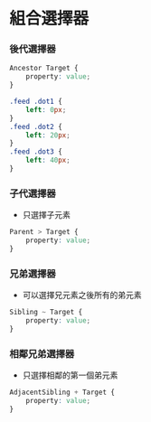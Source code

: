 # 組合選擇器

### 後代選擇器

```css
Ancestor Target {
    property: value;
}

.feed .dot1 {
    left: 0px;
}
.feed .dot2 {
    left: 20px;
}
.feed .dot3 {
    left: 40px;
}
```

### 子代選擇器

-   只選擇子元素

```css
Parent > Target {
    property: value;
}
```

### 兄弟選擇器

-   可以選擇兄元素之後所有的弟元素

```css
Sibling ~ Target {
    property: value;
}
```

### 相鄰兄弟選擇器

-   只選擇相鄰的第一個弟元素

```css
AdjacentSibling + Target {
    property: value;
}
```
